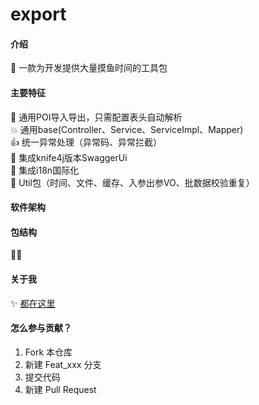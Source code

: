 # export

#### 介绍
🌈 一款为开发提供大量摸鱼时间的工具包

#### 主要特征
🚀  通用POI导入导出，只需配置表头自动解析  
💥  通用base(Controller、Service、ServiceImpl、Mapper)  
👍  统一异常处理（异常码、异常拦截）  
🎨  集成knife4j版本SwaggerUi  
🔀 集成i18n国际化  
🧱 Util包（时间、文件、缓存、入参出参VO、批数据校验重复）

#### 软件架构


#### 包结构
💫🌴


#### 关于我
✨ [都在这里](1103s.cn)

#### 怎么参与贡献？

1.  Fork 本仓库
2.  新建 Feat_xxx 分支
3.  提交代码
4.  新建 Pull Request
